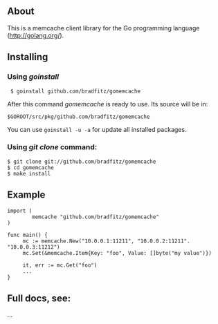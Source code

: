## About

This is a memcache client library for the Go programming language
(http://golang.org/).

## Installing

### Using *goinstall*

     $ goinstall github.com/bradfitz/gomemcache

After this command *gomemcache* is ready to use. Its source will be in:

    $GOROOT/src/pkg/github.com/bradfitz/gomemcache

You can use `goinstall -u -a` for update all installed packages.

### Using *git clone* command:

    $ git clone git://github.com/bradfitz/gomemcache
    $ cd gomemcache
    $ make install

## Example

    import (
            memcache "github.com/bradfitz/gomemcache"
    )

    func main() {
         mc := memcache.New("10.0.0.1:11211", "10.0.0.2:11211". "10.0.0.3:11212")
         mc.Set(&memcache.Item{Key: "foo", Value: []byte("my value")})

         it, err := mc.Get("foo")
         ...
    }

## Full docs, see:

   ...


